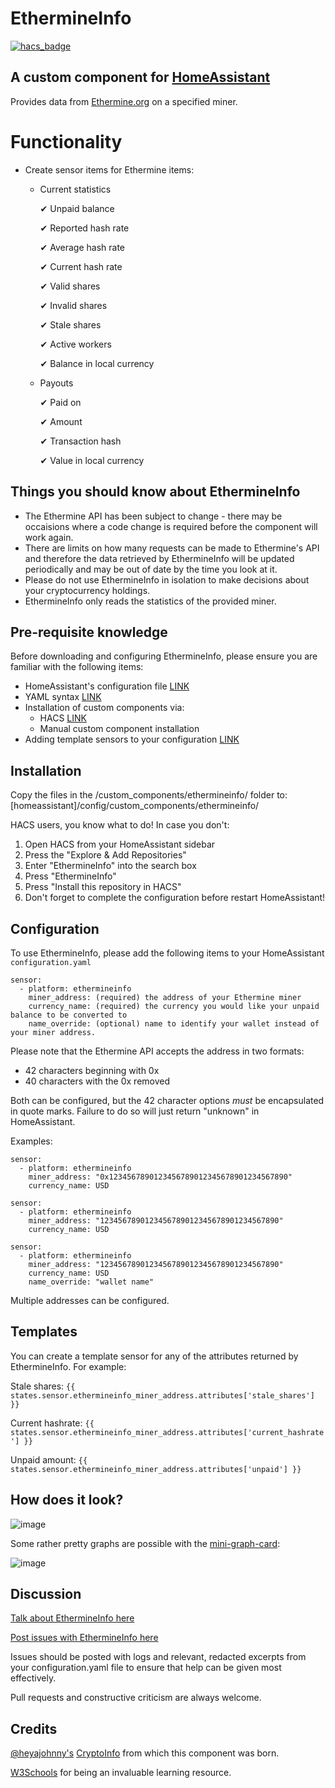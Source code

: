 # EthermineInfo
[![hacs_badge](https://img.shields.io/badge/HACS-Default-orange.svg?style=for-the-badge)](https://github.com/custom-components/hacs)
## A custom component for [HomeAssistant](https://github.com/home-assistant/core) 

Provides data from [Ethermine.org](https://ethermine.org/) on a specified miner.

# Functionality

* Create sensor items for Ethermine items:
  * Current statistics
  
      ✔ Unpaid balance
  
      ✔ Reported hash rate
  
      ✔ Average hash rate
  
      ✔ Current hash rate
  
      ✔ Valid shares
  
      ✔ Invalid shares
  
      ✔ Stale shares
  
      ✔ Active workers
      
      ✔ Balance in local currency
     
  * Payouts
  
      ✔ Paid on
  
      ✔ Amount
  
      ✔ Transaction hash
      
      ✔ Value in local currency

## Things you should know about EthermineInfo
* The Ethermine API has been subject to change - there may be occaisions where a code change is required before the component will work again.
* There are limits on how many requests can be made to Ethermine's API and therefore the data retrieved by EthermineInfo will be updated periodically and may be out of date by the time you look at it.
* Please do not use EthermineInfo in isolation to make decisions about your cryptocurrency holdings.
* EthermineInfo only reads the statistics of the provided miner.

## Pre-requisite knowledge

Before downloading and configuring EthermineInfo, please ensure you are familiar with the following items:

* HomeAssistant's configuration file [LINK](https://www.home-assistant.io/docs/configuration/)
* YAML syntax [LINK](https://www.home-assistant.io/docs/configuration/yaml/)
* Installation of custom components via:
  * HACS [LINK](https://hacs.xyz/docs/setup/prerequisites)
  * Manual custom component installation
* Adding template sensors to your configuration [LINK](https://www.home-assistant.io/integrations/template/)

## Installation

Copy the files in the /custom_components/ethermineinfo/ folder to: [homeassistant]/config/custom_components/ethermineinfo/

HACS users, you know what to do!
In case you don't:

1. Open HACS from your HomeAssistant sidebar
2. Press the "Explore & Add Repositories"
3. Enter "EthermineInfo" into the search box
4. Press "EthermineInfo"
5. Press "Install this repository in HACS"
6. Don't forget to complete the configuration before restart HomeAssistant!

## Configuration

To use EthermineInfo, please add the following items to your HomeAssistant ```configuration.yaml```
````
sensor:
  - platform: ethermineinfo
    miner_address: (required) the address of your Ethermine miner
    currency_name: (required) the currency you would like your unpaid balance to be converted to 
    name_override: (optional) name to identify your wallet instead of your miner address.
````

Please note that the Ethermine API accepts the address in two formats:

- 42 characters beginning with 0x
- 40 characters with the 0x removed

Both can be configured, but the 42 character options *must* be encapsulated in quote marks. Failure to do so will just return "unknown" in HomeAssistant.

Examples:

```
sensor:
  - platform: ethermineinfo
    miner_address: "0x1234567890123456789012345678901234567890"
    currency_name: USD
```

```
sensor:
  - platform: ethermineinfo
    miner_address: "1234567890123456789012345678901234567890"
    currency_name: USD
```

```
sensor:
  - platform: ethermineinfo
    miner_address: "1234567890123456789012345678901234567890"
    currency_name: USD
    name_override: "wallet name"
```

Multiple addresses can be configured.

## Templates

You can create a template sensor for any of the attributes returned by EthermineInfo. For example:

Stale shares:
```{{ states.sensor.ethermineinfo_miner_address.attributes['stale_shares'] }}```

Current hashrate:
```{{ states.sensor.ethermineinfo_miner_address.attributes['current_hashrate'] }}```

Unpaid amount:
```{{ states.sensor.ethermineinfo_miner_address.attributes['unpaid'] }}```

## How does it look?

![image](https://user-images.githubusercontent.com/34111848/119135501-6aef4c80-ba36-11eb-9006-dc756af23978.png)

Some rather pretty graphs are possible with the [mini-graph-card](https://github.com/kalkih/mini-graph-card):

![image](https://user-images.githubusercontent.com/34111848/143507616-a8bac318-5696-4a8a-bffe-7f4d14c8f5e5.png)

## Discussion

[Talk about EthermineInfo here](https://community.home-assistant.io/t/my-first-custom-component-ethermineinfo/302734)

[Post issues with EthermineInfo here](https://github.com/ThomasPrior/EthermineInfo/issues)

Issues should be posted with logs and relevant, redacted excerpts from your configuration.yaml file to ensure that help can be given most effectively.

Pull requests and constructive criticism are always welcome.

## Credits

[@heyajohnny's](https://github.com/heyajohnny) [CryptoInfo](https://github.com/heyajohnny/cryptoinfo) from which this component was born.

[W3Schools](https://www.w3schools.com/python/default.asp) for being an invaluable learning resource.
